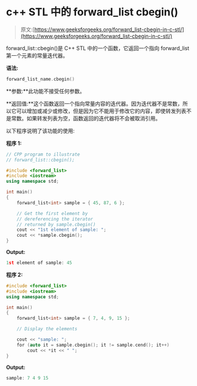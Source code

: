 # c++ STL 中的 forward_list cbegin()

> 原文:[https://www.geeksforgeeks.org/forward_list-cbegin-in-c-stl/](https://www.geeksforgeeks.org/forward_list-cbegin-in-c-stl/)

forward_list::cbegin()是 C++ STL 中的一个函数，它返回一个指向 forward_list 第一个元素的常量迭代器。

**语法:**

```cpp
forward_list_name.cbegin()
```

**参数:**此功能不接受任何参数。

**返回值:**这个函数返回一个指向常量内容的迭代器。因为迭代器不是常数，所以它可以增加或减少或修改，但是因为它不能用于修改它的内容，即使转发列表不是常数。如果转发列表为空，函数返回的迭代器将不会被取消引用。

以下程序说明了该功能的使用:

**程序 1:**

```cpp
// CPP program to illustrate
// forward_list::cbegin();

#include <forward_list>
#include <iostream>
using namespace std;

int main()
{
    forward_list<int> sample = { 45, 87, 6 };

    // Get the first element by
    // dereferencing the iterator
    // returned by sample.cbegin()
    cout << "1st element of sample: ";
    cout << *sample.cbegin();
}
```

**Output:**

```cpp
1st element of sample: 45

```

**程序 2:**

```cpp
#include <forward_list>
#include <iostream>
using namespace std;

int main()
{
    forward_list<int> sample = { 7, 4, 9, 15 };

    // Display the elements

    cout << "sample: ";
    for (auto it = sample.cbegin(); it != sample.cend(); it++)
        cout << *it << " ";
}
```

**Output:**

```cpp
sample: 7 4 9 15

```